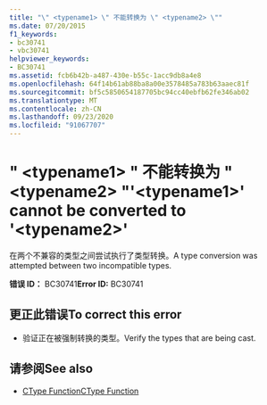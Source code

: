 ```yaml
---
title: "\" <typename1> \" 不能转换为 \" <typename2> \""
ms.date: 07/20/2015
f1_keywords:
- bc30741
- vbc30741
helpviewer_keywords:
- BC30741
ms.assetid: fcb6b42b-a487-430e-b55c-1acc9db8a4e8
ms.openlocfilehash: 64f14b61ab88ba8a00e3578485a783b63aaec81f
ms.sourcegitcommit: bf5c5850654187705bc94cc40ebfb62fe346ab02
ms.translationtype: MT
ms.contentlocale: zh-CN
ms.lasthandoff: 09/23/2020
ms.locfileid: "91067707"
---
```

# <a name="typename1-cannot-be-converted-to-typename2"></a><span data-ttu-id="58a6e-102">" \<typename1> " 不能转换为 " \<typename2> "</span><span class="sxs-lookup"><span data-stu-id="58a6e-102">'\<typename1>' cannot be converted to '\<typename2>'</span></span>

<span data-ttu-id="58a6e-103">在两个不兼容的类型之间尝试执行了类型转换。</span><span class="sxs-lookup"><span data-stu-id="58a6e-103">A type conversion was attempted between two incompatible types.</span></span>  
  
 <span data-ttu-id="58a6e-104">**错误 ID：** BC30741</span><span class="sxs-lookup"><span data-stu-id="58a6e-104">**Error ID:** BC30741</span></span>  
  
## <a name="to-correct-this-error"></a><span data-ttu-id="58a6e-105">更正此错误</span><span class="sxs-lookup"><span data-stu-id="58a6e-105">To correct this error</span></span>  
  
- <span data-ttu-id="58a6e-106">验证正在被强制转换的类型。</span><span class="sxs-lookup"><span data-stu-id="58a6e-106">Verify the types that are being cast.</span></span>  
  
## <a name="see-also"></a><span data-ttu-id="58a6e-107">请参阅</span><span class="sxs-lookup"><span data-stu-id="58a6e-107">See also</span></span>

- [<span data-ttu-id="58a6e-108">CType Function</span><span class="sxs-lookup"><span data-stu-id="58a6e-108">CType Function</span></span>](../language-reference/functions/ctype-function.md)
